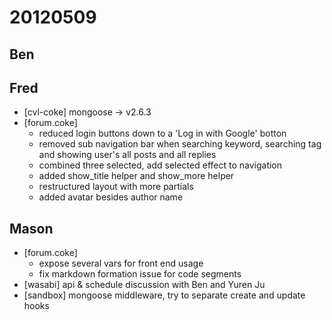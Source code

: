 # 20120509

## Ben



## Fred
- [cvl-coke] mongoose -> v2.6.3
- [forum.coke]
    - reduced login buttons down to a 'Log in with Google' botton
    - removed sub navigation bar when searching keyword, searching tag and showing user's all posts and all replies
    - combined three selected, add selected effect to navigation
    - added show_title helper and show_more helper
    - restructured layout with more partials
    - added avatar besides author name



## Mason
- [forum.coke]
    - expose several vars for front end usage
    - fix markdown formation issue for code segments
- [wasabi] api & schedule discussion with Ben and Yuren Ju
- [sandbox] mongoose middleware, try to separate create and update hooks
